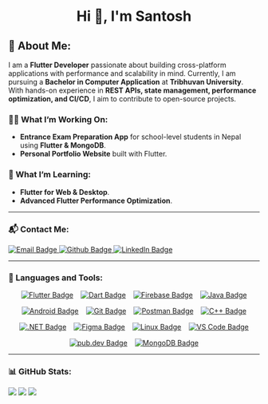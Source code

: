 <h1 align="center">Hi 👋, I'm Santosh</h1>

## 🚀 About Me:
I am a **Flutter Developer** passionate about building cross-platform applications with performance and scalability in mind. Currently, I am pursuing a **Bachelor in Computer Application** at **Tribhuvan University**. With hands-on experience in **REST APIs, state management, performance optimization, and CI/CD**, I aim to contribute to open-source projects.

### 👨‍💻 What I’m Working On:
- **Entrance Exam Preparation App** for school-level students in Nepal using **Flutter & MongoDB**.
- **Personal Portfolio Website** built with Flutter.

### 🌱 What I’m Learning:
- **Flutter for Web & Desktop**.
- **Advanced Flutter Performance Optimization**.

---

### 📬 Contact Me:
<div id="badges">
  <a href="mailto:thesaantdahal@gmail.com">
    <img src="https://img.shields.io/badge/Email-D14836?style=for-the-badge&logo=gmail&logoColor=white" alt="Email Badge"/>
  </a>
  <a href="https://github.com/saantdahal">
    <img src="https://img.shields.io/badge/Github-white?style=for-the-badge&logo=Github&logoColor=black" alt="Github Badge"/>
  </a>
  <a href="https://www.linkedin.com/in/santosh-dahal-83559b298/">
    <img src="https://img.shields.io/badge/LinkedIn-blue?style=for-the-badge&logo=linkedin&logoColor=white" alt="LinkedIn Badge"/>
  </a>
</div>

---

### 🌟 Languages and Tools:
<div align="center" style="display: flex; flex-wrap: wrap; justify-content: center; gap: 15px;">
  
  <!-- Flutter -->
  <a href="https://flutter.dev/" target="_blank">
    <img src="https://img.shields.io/badge/Flutter-%2302569B.svg?style=for-the-badge&logo=flutter&logoColor=white" alt="Flutter Badge"/>
  </a>
  
  <!-- Dart -->
  <a href="https://dart.dev/" target="_blank">
    <img src="https://img.shields.io/badge/Dart-%230175C2.svg?style=for-the-badge&logo=dart&logoColor=white" alt="Dart Badge"/>
  </a>
  
  <!-- Firebase -->
  <a href="https://firebase.google.com/" target="_blank">
    <img src="https://img.shields.io/badge/Firebase-%23FFCA28.svg?style=for-the-badge&logo=firebase&logoColor=black" alt="Firebase Badge"/>
  </a>
  
  <!-- Java -->
  <a href="https://www.java.com/" target="_blank">
    <img src="https://img.shields.io/badge/Java-%23007396.svg?style=for-the-badge&logo=java&logoColor=white" alt="Java Badge"/>
  </a>
  
  <!-- Android -->
  <a href="https://developer.android.com/" target="_blank">
    <img src="https://img.shields.io/badge/Android-%233DDC84.svg?style=for-the-badge&logo=android&logoColor=white" alt="Android Badge"/>
  </a>
  
  <!-- Git -->
  <a href="https://git-scm.com/" target="_blank">
    <img src="https://img.shields.io/badge/Git-%23F05032.svg?style=for-the-badge&logo=git&logoColor=white" alt="Git Badge"/>
  </a>
  
  <!-- Postman -->
  <a href="https://www.postman.com/" target="_blank">
    <img src="https://img.shields.io/badge/Postman-%23FF6C37.svg?style=for-the-badge&logo=postman&logoColor=white" alt="Postman Badge"/>
  </a>
  
  <!-- C++ -->
  <a href="https://isocpp.org/" target="_blank">
    <img src="https://img.shields.io/badge/C++-%2300599C.svg?style=for-the-badge&logo=cplusplus&logoColor=white" alt="C++ Badge"/>
  </a>
  
  <!-- .NET -->
  <a href="https://dotnet.microsoft.com/" target="_blank">
    <img src="https://img.shields.io/badge/.NET-%23512BD4.svg?style=for-the-badge&logo=dotnet&logoColor=white" alt=".NET Badge"/>
  </a>
  
  <!-- Figma -->
  <a href="https://www.figma.com/" target="_blank">
    <img src="https://img.shields.io/badge/Figma-%23F24E1E.svg?style=for-the-badge&logo=figma&logoColor=white" alt="Figma Badge"/>
  </a>
  
  <!-- Linux -->
  <a href="https://www.linux.org/" target="_blank">
    <img src="https://img.shields.io/badge/Linux-%23FCC624.svg?style=for-the-badge&logo=linux&logoColor=black" alt="Linux Badge"/>
  </a>
  
  <!-- VS Code -->
  <a href="https://code.visualstudio.com/" target="_blank">
    <img src="https://img.shields.io/badge/VS%20Code-%23007ACC.svg?style=for-the-badge&logo=visual-studio-code&logoColor=white" alt="VS Code Badge"/>
  </a>
  
  <!-- pub.dev -->
  <a href="https://pub.dev/" target="_blank">
    <img src="https://img.shields.io/badge/pub.dev-%2337517F.svg?style=for-the-badge&logo=dart&logoColor=white" alt="pub.dev Badge"/>
  </a>
  
  <!-- MongoDB -->
  <a href="https://www.mongodb.com/" target="_blank">
    <img src="https://img.shields.io/badge/MongoDB-%234DB33D.svg?style=for-the-badge&logo=mongodb&logoColor=white" alt="MongoDB Badge"/>
  </a>
</div>

---

### 📊 GitHub Stats:
![](http://github-profile-summary-cards.vercel.app/api/cards/profile-details?username=saantdahal&theme=github_dark)
![](http://github-profile-summary-cards.vercel.app/api/cards/stats?username=saantdahal&theme=github_dark)
![](http://github-profile-summary-cards.vercel.app/api/cards/productive-time?username=saantdahal&theme=github_dark&utcOffset=8)
